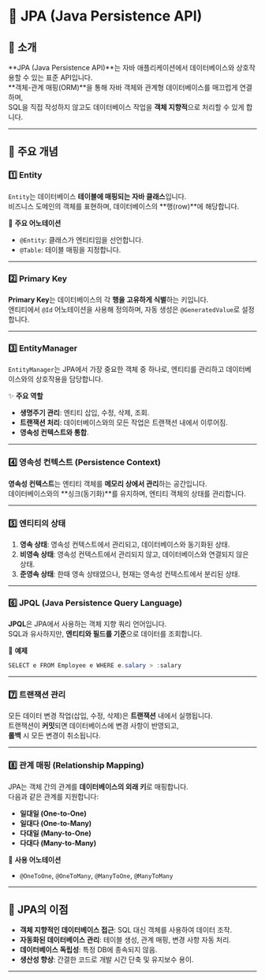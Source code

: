 
# 🌟 JPA (Java Persistence API)

## 📘 **소개**

**JPA (Java Persistence API)**는 자바 애플리케이션에서 데이터베이스와 상호작용할 수 있는 표준 API입니다.  
**객체-관계 매핑(ORM)**을 통해 자바 객체와 관계형 데이터베이스를 매끄럽게 연결하며,  
SQL을 직접 작성하지 않고도 데이터베이스 작업을 **객체 지향적**으로 처리할 수 있게 합니다.  

---

## 🚀 **주요 개념**

### 1️⃣ **Entity**
`Entity`는 데이터베이스 **테이블에 매핑되는 자바 클래스**입니다.  
비즈니스 도메인의 객체를 표현하며, 데이터베이스의 **행(row)**에 해당합니다.  

📝 **주요 어노테이션**
- `@Entity`: 클래스가 엔티티임을 선언합니다.
- `@Table`: 테이블 매핑을 지정합니다.

---

### 2️⃣ **Primary Key**
**Primary Key**는 데이터베이스의 각 **행을 고유하게 식별**하는 키입니다.  
엔티티에서 `@Id` 어노테이션을 사용해 정의하며, 자동 생성은 `@GeneratedValue`로 설정합니다.  

---

### 3️⃣ **EntityManager**
`EntityManager`는 JPA에서 가장 중요한 객체 중 하나로, 엔티티를 관리하고 데이터베이스와의 상호작용을 담당합니다.  

✨ **주요 역할**
- **생명주기 관리**: 엔티티 삽입, 수정, 삭제, 조회.
- **트랜잭션 처리**: 데이터베이스와의 모든 작업은 트랜잭션 내에서 이루어짐.
- **영속성 컨텍스트와 통합**.

---

### 4️⃣ **영속성 컨텍스트 (Persistence Context)**
**영속성 컨텍스트**는 엔티티 객체를 **메모리 상에서 관리**하는 공간입니다.  
데이터베이스와의 **싱크(동기화)**를 유지하며, 엔티티 객체의 상태를 관리합니다.  

---

### 5️⃣ **엔티티의 상태**

1. **영속 상태**: 영속성 컨텍스트에서 관리되고, 데이터베이스와 동기화된 상태.  
2. **비영속 상태**: 영속성 컨텍스트에서 관리되지 않고, 데이터베이스와 연결되지 않은 상태.  
3. **준영속 상태**: 한때 영속 상태였으나, 현재는 영속성 컨텍스트에서 분리된 상태.  

---

### 6️⃣ **JPQL (Java Persistence Query Language)**
**JPQL**은 JPA에서 사용하는 객체 지향 쿼리 언어입니다.  
SQL과 유사하지만, **엔티티와 필드를 기준**으로 데이터를 조회합니다.  

📝 **예제**
```java
SELECT e FROM Employee e WHERE e.salary > :salary
```

---

### 7️⃣ **트랜잭션 관리**
모든 데이터 변경 작업(삽입, 수정, 삭제)은 **트랜잭션** 내에서 실행됩니다.  
트랜잭션이 **커밋**되면 데이터베이스에 변경 사항이 반영되고,  
**롤백** 시 모든 변경이 취소됩니다.  

---

### 8️⃣ **관계 매핑 (Relationship Mapping)**
JPA는 객체 간의 관계를 **데이터베이스의 외래 키**로 매핑합니다.  
다음과 같은 관계를 지원합니다:  

- **일대일 (One-to-One)**  
- **일대다 (One-to-Many)**  
- **다대일 (Many-to-One)**  
- **다대다 (Many-to-Many)**  

📝 **사용 어노테이션**
- `@OneToOne`, `@OneToMany`, `@ManyToOne`, `@ManyToMany`  

---

## 🔗 **JPA의 이점**

- **객체 지향적인 데이터베이스 접근**: SQL 대신 객체를 사용하여 데이터 조작.  
- **자동화된 데이터베이스 관리**: 테이블 생성, 관계 매핑, 변경 사항 자동 처리.  
- **데이터베이스 독립성**: 특정 DB에 종속되지 않음.  
- **생산성 향상**: 간결한 코드로 개발 시간 단축 및 유지보수 용이.  

---
